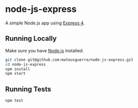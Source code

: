 # node-js-express

A simple Node.js app using [Express 4](http://expressjs.com/).

## Running Locally

Make sure you have [Node.js](http://nodejs.org/) installed.

```sh
git clone git@github.com:mateusguerra/node-js-express.git
cd node-js-express
npm install
npm start
```

## Running Tests


```sh
npm test
```
